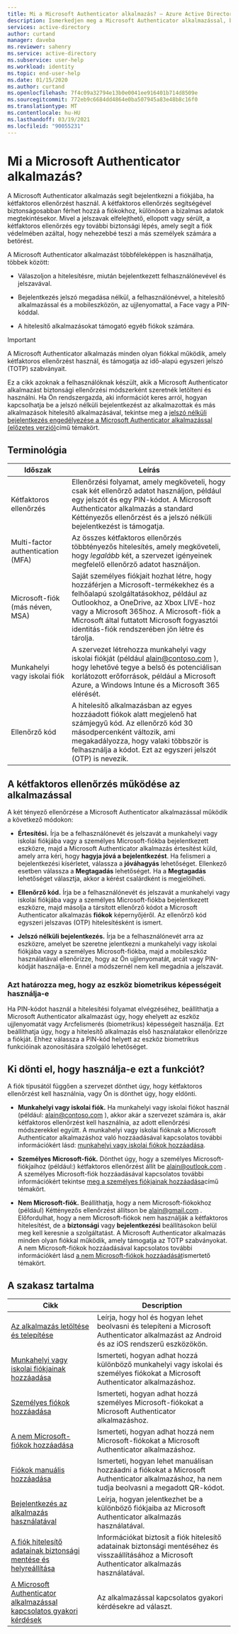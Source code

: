 ```yaml
---
title: Mi a Microsoft Authenticator alkalmazás? – Azure Active Directory | Microsoft Docs
description: Ismerkedjen meg a Microsoft Authenticator alkalmazással, beleértve a mi is, hogyan működik, és milyen információkat tartalmaz a tartalom ezen szakasza.
services: active-directory
author: curtand
manager: daveba
ms.reviewer: sahenry
ms.service: active-directory
ms.subservice: user-help
ms.workload: identity
ms.topic: end-user-help
ms.date: 01/15/2020
ms.author: curtand
ms.openlocfilehash: 7f4c09a32794e13b0e0041ee916401b714d8509e
ms.sourcegitcommit: 772eb9c6684dd4864e0ba507945a83e48b8c16f0
ms.translationtype: MT
ms.contentlocale: hu-HU
ms.lasthandoff: 03/19/2021
ms.locfileid: "90055231"
---
```

# <a name="what-is-the-microsoft-authenticator-app"></a>Mi a Microsoft Authenticator alkalmazás?

A Microsoft Authenticator alkalmazás segít bejelentkezni a fiókjába, ha kétfaktoros ellenőrzést használ. A kétfaktoros ellenőrzés segítségével biztonságosabban férhet hozzá a fiókokhoz, különösen a bizalmas adatok megtekintésekor. Mivel a jelszavak elfelejthető, ellopott vagy sérült, a kétfaktoros ellenőrzés egy további biztonsági lépés, amely segít a fiók védelmében azáltal, hogy nehezebbé teszi a más személyek számára a betörést.

A Microsoft Authenticator alkalmazást többféleképpen is használhatja, többek között:

- Válaszoljon a hitelesítésre, miután bejelentkezett felhasználónevével és jelszavával.

- Bejelentkezés jelszó megadása nélkül, a felhasználónévvel, a hitelesítő alkalmazással és a mobileszközön, az ujjlenyomattal, a Face vagy a PIN-kóddal.

- A hitelesítő alkalmazásokat támogató egyéb fiókok számára.

> [!Important]
> A Microsoft Authenticator alkalmazás minden olyan fiókkal működik, amely kétfaktoros ellenőrzést használ, és támogatja az idő-alapú egyszeri jelszó (TOTP) szabványait.
>
>Ez a cikk azoknak a felhasználóknak készült, akik a Microsoft Authenticator alkalmazást biztonsági ellenőrzési módszerként szeretnék letölteni és használni. Ha Ön rendszergazda, aki információt keres arról, hogyan kapcsolhatja be a jelszó nélküli bejelentkezést az alkalmazottak és más alkalmazások hitelesítő alkalmazásával, tekintse meg a [jelszó nélküli bejelentkezés engedélyezése a Microsoft Authenticator alkalmazással (előzetes verzió)](../authentication/howto-authentication-passwordless-phone.md)című témakört.

## <a name="terminology"></a>Terminológia

| Időszak|Leírás|
| ----|-----------|
| Kétfaktoros ellenőrzés | Ellenőrzési folyamat, amely megköveteli, hogy csak két ellenőrző adatot használjon, például egy jelszót és egy PIN-kódot. A Microsoft Authenticator alkalmazás a standard Kéttényezős ellenőrzést és a jelszó nélküli bejelentkezést is támogatja. |
| Multi-factor authentication (MFA) | Az összes kétfaktoros ellenőrzés többtényezős hitelesítés, amely megköveteli, hogy *legalább* két, a szervezet igényeinek megfelelő ellenőrző adatot használjon. |
| Microsoft-fiók (más néven, MSA) | Saját személyes fiókjait hozhat létre, hogy hozzáférjen a Microsoft-termékekhez és a felhőalapú szolgáltatásokhoz, például az Outlookhoz, a OneDrive, az Xbox LIVE-hoz vagy a Microsoft 365hoz. A Microsoft-fiók a Microsoft által futtatott Microsoft fogyasztói identitás-fiók rendszerében jön létre és tárolja. |
| Munkahelyi vagy iskolai fiók | A szervezet létrehozza munkahelyi vagy iskolai fiókját (például alain@contoso.com ), hogy lehetővé tegye a belső és potenciálisan korlátozott erőforrások, például a Microsoft Azure, a Windows Intune és a Microsoft 365 elérését. |
| Ellenőrző kód | A hitelesítő alkalmazásban az egyes hozzáadott fiókok alatt megjelenő hat számjegyű kód. Az ellenőrző kód 30 másodpercenként változik, ami megakadályozza, hogy valaki többször is felhasználja a kódot. Ezt az egyszeri jelszót (OTP) is nevezik. |

## <a name="how-two-factor-verification-works-with-the-app"></a>A kétfaktoros ellenőrzés működése az alkalmazással

A két tényező ellenőrzése a Microsoft Authenticator alkalmazással működik a következő módokon:

- **Értesítési.** Írja be a felhasználónevét és jelszavát a munkahelyi vagy iskolai fiókjába vagy a személyes Microsoft-fiókba bejelentkezett eszközre, majd a Microsoft Authenticator alkalmazás értesítést küld, amely arra kéri, hogy **hagyja jóvá a bejelentkezést**. Ha felismeri a bejelentkezési kísérletet, válassza a **jóváhagyás** lehetőséget. Ellenkező esetben válassza a **Megtagadás** lehetőséget. Ha a **Megtagadás** lehetőséget választja, akkor a kérést csalárdként is megjelölheti.

- **Ellenőrző kód.** Írja be a felhasználónevét és jelszavát a munkahelyi vagy iskolai fiókjába vagy a személyes Microsoft-fiókba bejelentkezett eszközre, majd másolja a társított ellenőrző kódot a Microsoft Authenticator alkalmazás **fiókok** képernyőjéről. Az ellenőrző kód egyszeri jelszavas (OTP) hitelesítésként is ismert.

- **Jelszó nélküli bejelentkezés.** Írja be a felhasználónevét arra az eszközre, amelyet be szeretne jelentkezni a munkahelyi vagy iskolai fiókjába vagy a személyes Microsoft-fiókba, majd a mobileszköz használatával ellenőrizze, hogy az Ön ujjlenyomatát, arcát vagy PIN-kódját használja-e. Ennél a módszernél nem kell megadnia a jelszavát.

### <a name="whether-to-use-your-devices-biometric-capabilities"></a>Azt határozza meg, hogy az eszköz biometrikus képességeit használja-e

Ha PIN-kódot használ a hitelesítési folyamat elvégzéséhez, beállíthatja a Microsoft Authenticator alkalmazást úgy, hogy ehelyett az eszköz ujjlenyomatát vagy Arcfelismerés (biometrikus) képességeit használja. Ezt beállíthatja úgy, hogy a hitelesítő alkalmazás első használatakor ellenőrizze a fiókját. Ehhez válassza a PIN-kód helyett az eszköz biometrikus funkcióinak azonosítására szolgáló lehetőséget.

## <a name="who-decides-if-you-use-this-feature"></a>Ki dönti el, hogy használja-e ezt a funkciót?

A fiók típusától függően a szervezet dönthet úgy, hogy kétfaktoros ellenőrzést kell használnia, vagy Ön is dönthet úgy, hogy eldönti.

- **Munkahelyi vagy iskolai fiók.** Ha munkahelyi vagy iskolai fiókot használ (például: alain@contoso.com ), akkor akár a szervezet számára is, akár kétfaktoros ellenőrzést kell használnia, az adott ellenőrzési módszerekkel együtt. A munkahelyi vagy iskolai fióknak a Microsoft Authenticator alkalmazáshoz való hozzáadásával kapcsolatos további információkért lásd: [munkahelyi vagy iskolai fiókok hozzáadása](user-help-auth-app-add-work-school-account.md).

- **Személyes Microsoft-fiók.** Dönthet úgy, hogy a személyes Microsoft-fiókjaihoz (például:) kétfaktoros ellenőrzést állít be alain@outlook.com . A személyes Microsoft-fiók hozzáadásával kapcsolatos további információkért tekintse [meg a személyes fiókjainak hozzáadása](user-help-auth-app-add-personal-ms-account.md)című témakört.

- **Nem Microsoft-fiók.** Beállíthatja, hogy a nem Microsoft-fiókokhoz (például) Kéttényezős ellenőrzést állítson be alain@gmail.com . Előfordulhat, hogy a nem Microsoft-fiókok nem használják a kétfaktoros hitelesítést, de a **biztonsági** vagy **bejelentkezési** beállításokon belül meg kell keresnie a szolgáltatást. A Microsoft Authenticator alkalmazás minden olyan fiókkal működik, amely támogatja az TOTP szabványokat. A nem Microsoft-fiókok hozzáadásával kapcsolatos további információkért lásd [a nem Microsoft-fiókok hozzáadását](user-help-auth-app-add-non-ms-account.md)ismertető témakört.

## <a name="in-this-section"></a>A szakasz tartalma

| Cikk | Description |
| ------ | ------------ |
| [Az alkalmazás letöltése és telepítése](user-help-auth-app-download-install.md) | Leírja, hogy hol és hogyan lehet beolvasni és telepíteni a Microsoft Authenticator alkalmazást az Android és az iOS rendszerű eszközökön. |
| [Munkahelyi vagy iskolai fiókjainak hozzáadása](user-help-auth-app-add-work-school-account.md) | Ismerteti, hogyan adhat hozzá különböző munkahelyi vagy iskolai és személyes fiókokat a Microsoft Authenticator alkalmazáshoz. |
| [Személyes fiókok hozzáadása](user-help-auth-app-add-personal-ms-account.md) | Ismerteti, hogyan adhat hozzá személyes Microsoft-fiókokat a Microsoft Authenticator alkalmazáshoz. |
| [A nem Microsoft-fiókok hozzáadása](user-help-auth-app-add-non-ms-account.md) | Ismerteti, hogyan adhat hozzá nem Microsoft-fiókokat a Microsoft Authenticator alkalmazáshoz. |
| [Fiókok manuális hozzáadása](user-help-auth-app-add-account-manual.md) | Ismerteti, hogyan lehet manuálisan hozzáadni a fiókokat a Microsoft Authenticator alkalmazáshoz, ha nem tudja beolvasni a megadott QR-kódot. |
| [Bejelentkezés az alkalmazás használatával](user-help-auth-app-sign-in.md) | Leírja, hogyan jelentkezhet be a különböző fiókjaiba az Microsoft Authenticator alkalmazás használatával.|
| [A fiók hitelesítő adatainak biztonsági mentése és helyreállítása](user-help-auth-app-backup-recovery.md) | Információkat biztosít a fiók hitelesítő adatainak biztonsági mentéséhez és visszaállításához a Microsoft Authenticator alkalmazás használatával. |
| [A Microsoft Authenticator alkalmazással kapcsolatos gyakori kérdések](user-help-auth-app-faq.md) | Az alkalmazással kapcsolatos gyakori kérdésekre ad választ. |
